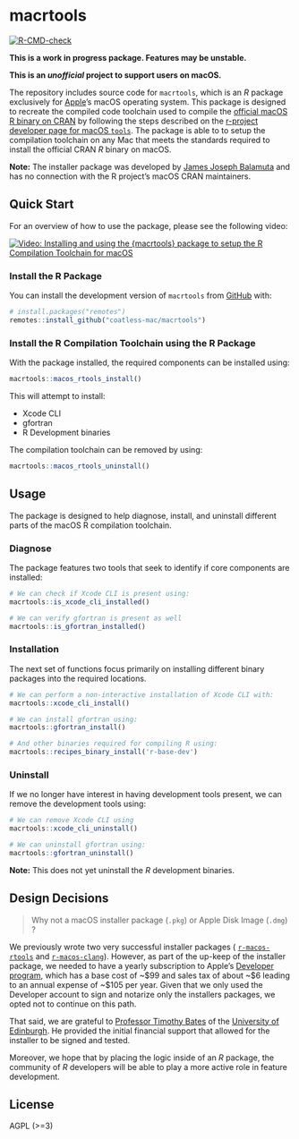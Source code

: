 
<!-- README.md is generated from README.Rmd. Please edit that file -->

# macrtools

<!-- badges: start -->

[![R-CMD-check](https://github.com/coatless-mac/macrtools/actions/workflows/R-CMD-check.yaml/badge.svg)](https://github.com/rmacoslib/macrtools/actions/workflows/R-CMD-check.yaml)
<!-- badges: end -->

**This is a work in progress package. Features may be unstable.**

**This is an *unofficial* project to support users on macOS.**

The repository includes source code for `macrtools`, which is an *R*
package exclusively for [Apple](https://www.apple.com/)’s macOS
operating system. This package is designed to recreate the compiled code
toolchain used to compile the [official macOS R binary on
CRAN](https://cran.r-project.org/bin/macosx/) by following the steps
described on the [r-project developer page for macOS
`tools`](https://mac.r-project.org/tools/). The package is able to to
setup the compilation toolchain on any Mac that meets the standards
required to install the official CRAN *R* binary on macOS.

**Note:** The installer package was developed by [James Joseph
Balamuta](https://thecoatlessprofessor.com/) and has no connection with
the R project’s macOS CRAN maintainers.

## Quick Start

For an overview of how to use the package, please see the following
video:

[![Video: Installing and using the `{macrtools}` package to setup the R
Compilation Toolchain for
macOS](http://img.youtube.com/vi/_fckF0fefXQ/0.jpg)](https://www.youtube.com/watch?v=_fckF0fefXQ)

### Install the R Package

You can install the development version of `macrtools` from
[GitHub](https://github.com/) with:

``` r
# install.packages("remotes")
remotes::install_github("coatless-mac/macrtools")
```

### Install the R Compilation Toolchain using the R Package

With the package installed, the required components can be installed
using:

``` r
macrtools::macos_rtools_install()
```

This will attempt to install:

- Xcode CLI
- gfortran
- R Development binaries

The compilation toolchain can be removed by using:

``` r
macrtools::macos_rtools_uninstall()
```

## Usage

The package is designed to help diagnose, install, and uninstall
different parts of the macOS R compilation toolchain.

### Diagnose

The package features two tools that seek to identify if core components
are installed:

``` r
# We can check if Xcode CLI is present using:
macrtools::is_xcode_cli_installed()

# We can verify gfortran is present as well
macrtools::is_gfortran_installed()
```

### Installation

The next set of functions focus primarily on installing different binary
packages into the required locations.

``` r
# We can perform a non-interactive installation of Xcode CLI with:
macrtools::xcode_cli_install() 

# We can install gfortran using:
macrtools::gfortran_install()

# And other binaries required for compiling R using:
macrtools::recipes_binary_install('r-base-dev')
```

### Uninstall

If we no longer have interest in having development tools present, we
can remove the development tools using:

``` r
# We can remove Xcode CLI using
macrtools::xcode_cli_uninstall()

# We can uninstall gfortran using:
macrtools::gfortran_uninstall()
```

**Note:** This does not yet uninstall the *R* development binaries.

## Design Decisions

> Why not a macOS installer package (`.pkg`) or Apple Disk Image
> (`.dmg`) ?

We previously wrote two very successful installer packages (
[`r-macos-rtools`](https://github.com/coatless-mac/r-macos-rtools) and
[`r-macos-clang`](https://github.com/coatless-mac/r-macos-clang)).
However, as part of the up-keep of the installer package, we needed to
have a yearly subscription to Apple’s [Developer
program](https://developer.apple.com/), which has a base cost of \~\$99
and sales tax of about \~\$6 leading to an annual expense of \~\$105 per
year. Given that we only used the Developer account to sign and notarize
only the installers packages, we opted not to continue on this path.

That said, we are grateful to [Professor Timothy
Bates](http://www.ed.ac.uk/profile/timothy-bates) of the [University of
Edinburgh](http://www.ed.ac.uk/). He provided the initial financial
support that allowed for the installer to be signed and tested.

Moreover, we hope that by placing the logic inside of an *R* package,
the community of *R* developers will be able to play a more active role
in feature development.

## License

AGPL (\>=3)
